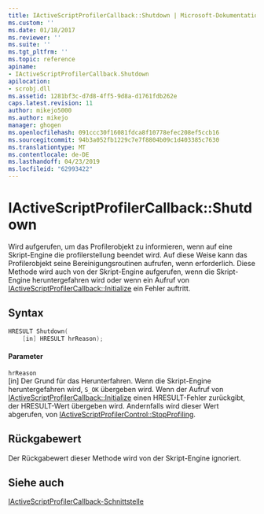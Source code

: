 ```yaml
---
title: IActiveScriptProfilerCallback::Shutdown | Microsoft-Dokumentation
ms.custom: ''
ms.date: 01/18/2017
ms.reviewer: ''
ms.suite: ''
ms.tgt_pltfrm: ''
ms.topic: reference
apiname:
- IActiveScriptProfilerCallback.Shutdown
apilocation:
- scrobj.dll
ms.assetid: 1281bf3c-d7d8-4ff5-9d8a-d1761fdb262e
caps.latest.revision: 11
author: mikejo5000
ms.author: mikejo
manager: ghogen
ms.openlocfilehash: 091ccc30f16081fdca8f10778efec208ef5ccb16
ms.sourcegitcommit: 94b3a052fb1229c7e7f8804b09c1d403385c7630
ms.translationtype: MT
ms.contentlocale: de-DE
ms.lasthandoff: 04/23/2019
ms.locfileid: "62993422"
---
```

# <a name="iactivescriptprofilercallbackshutdown"></a>IActiveScriptProfilerCallback::Shutdown
Wird aufgerufen, um das Profilerobjekt zu informieren, wenn auf eine Skript-Engine die profilerstellung beendet wird. Auf diese Weise kann das Profilerobjekt seine Bereinigungsroutinen aufrufen, wenn erforderlich. Diese Methode wird auch von der Skript-Engine aufgerufen, wenn die Skript-Engine heruntergefahren wird oder wenn ein Aufruf von [IActiveScriptProfilerCallback::Initialize](../../winscript/reference/iactivescriptprofilercallback-initialize.md) ein Fehler auftritt.  
  
## <a name="syntax"></a>Syntax  
  
```cpp
HRESULT Shutdown(  
    [in] HRESULT hrReason);  
```  
  
#### <a name="parameters"></a>Parameter  
 `hrReason`  
 [in] Der Grund für das Herunterfahren. Wenn die Skript-Engine heruntergefahren wird, `S_OK` übergeben wird. Wenn der Aufruf von [IActiveScriptProfilerCallback::Initialize](../../winscript/reference/iactivescriptprofilercallback-initialize.md) einen HRESULT-Fehler zurückgibt, der HRESULT-Wert übergeben wird. Andernfalls wird dieser Wert abgerufen, von [IActiveScriptProfilerControl::StopProfiling](../../winscript/reference/iactivescriptprofilercontrol-stopprofiling.md).  
  
## <a name="return-value"></a>Rückgabewert  
 Der Rückgabewert dieser Methode wird von der Skript-Engine ignoriert.  
  
## <a name="see-also"></a>Siehe auch  
 [IActiveScriptProfilerCallback-Schnittstelle](../../winscript/reference/iactivescriptprofilercallback-interface.md)